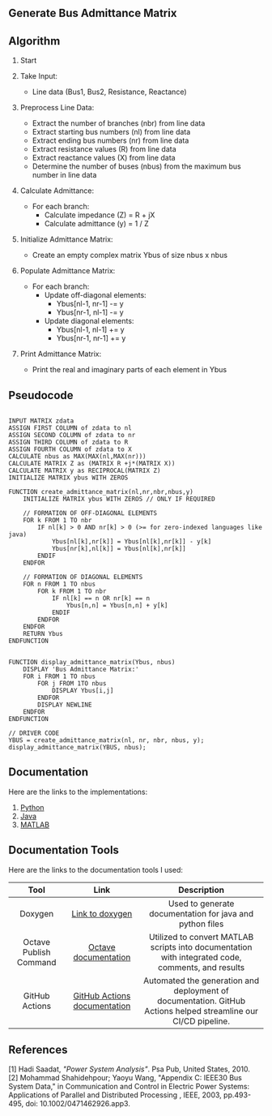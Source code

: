 ## Generate Bus Admittance Matrix

## Algorithm
1. Start

2. Take Input:
   - Line data (Bus1, Bus2, Resistance, Reactance)

3. Preprocess Line Data:
   - Extract the number of branches (nbr) from line data
   - Extract starting bus numbers (nl) from line data
   - Extract ending bus numbers (nr) from line data
   - Extract resistance values (R) from line data
   - Extract reactance values (X) from line data
   - Determine the number of buses (nbus) from the maximum bus number in line data

4. Calculate Admittance:
   - For each branch:
     - Calculate impedance (Z) = R + jX
     - Calculate admittance (y) = 1 / Z

5. Initialize Admittance Matrix:
   - Create an empty complex matrix Ybus of size nbus x nbus

6. Populate Admittance Matrix:
   - For each branch:
     - Update off-diagonal elements:
       - Ybus[nl-1, nr-1] -= y
       - Ybus[nr-1, nl-1] -= y
     - Update diagonal elements:
       - Ybus[nl-1, nl-1] += y
       - Ybus[nr-1, nr-1] += y

7. Print Admittance Matrix:
   - Print the real and imaginary parts of each element in Ybus


## Pseudocode

```pseudocode

INPUT MATRIX zdata
ASSIGN FIRST COLUMN of zdata to nl
ASSIGN SECOND COLUMN of zdata to nr
ASSIGN THIRD COLUMN of zdata to R
ASSIGN FOURTH COLUMN of zdata to X
CALCULATE nbus as MAX(MAX(nl,MAX(nr)))
CALCULATE MATRIX Z as (MATRIX R +j*(MATRIX X))
CALCULATE MATRIX y as RECIPROCAL(MATRIX Z)
INITIALIZE MATRIX ybus WITH ZEROS

FUNCTION create_admittance_matrix(nl,nr,nbr,nbus,y)
    INITIALIZE MATRIX ybus WITH ZEROS // ONLY IF REQUIRED

    // FORMATION OF OFF-DIAGONAL ELEMENTS
    FOR k FROM 1 TO nbr
        IF nl[k] > 0 AND nr[k] > 0 (>= for zero-indexed languages like java)
            Ybus[nl[k],nr[k]] = Ybus[nl[k],nr[k]] - y[k]
            Ybus[nr[k],nl[k]] = Ybus[nl[k],nr[k]]
        ENDIF
    ENDFOR

    // FORMATION OF DIAGONAL ELEMENTS
    FOR n FROM 1 TO nbus
        FOR k FROM 1 TO nbr
            IF nl[k] == n OR nr[k] == n
                Ybus[n,n] = Ybus[n,n] + y[k]
            ENDIF
        ENDFOR
    ENDFOR
    RETURN Ybus
ENDFUNCTION


FUNCTION display_admittance_matrix(Ybus, nbus)
    DISPLAY 'Bus Admittance Matrix:'
    FOR i FROM 1 TO nbus
        FOR j FROM 1TO nbus
            DISPLAY Ybus[i,j]
        ENDFOR
        DISPLAY NEWLINE
    ENDFOR
ENDFUNCTION

// DRIVER CODE
YBUS = create_admittance_matrix(nl, nr, nbr, nbus, y);
display_admittance_matrix(YBUS, nbus);
```

## Documentation

Here are the links to the implementations:

1. [Python](./docs/html/namespaceYbus__Python.html)
2. [Java](./docs/html/classes.html)
3. [MATLAB](./docs/html/Ybus__matlab_8m.html)

## Documentation Tools

Here are the links to the documentation tools I used:

|Tool|Link|Description|
|:--:|:--:|:--:|
|Doxygen|[Link to doxygen](https://doxygen.nl/index.html)|Used to generate documentation for java and python files|
|Octave Publish Command|  [Octave documentation](https://www.gnu.org/software/octave/doc/interpreter/Publishing-Markdown.html)|Utilized to convert MATLAB scripts into documentation with integrated code, comments, and results|
|GitHub Actions|[GitHub Actions documentation](https://docs.github.com/en/actions)|Automated the generation and deployment of documentation. GitHub Actions helped streamline our CI/CD pipeline.|


## References

[1] Hadi Saadat, *"Power System Analysis"*. Psa Pub, United States, 2010.\
[2] Mohammad Shahidehpour; Yaoyu Wang, "Appendix C: IEEE30 Bus System Data," in Communication and Control in Electric Power Systems: Applications of Parallel and Distributed Processing , IEEE, 2003, pp.493-495, doi: 10.1002/0471462926.app3.
